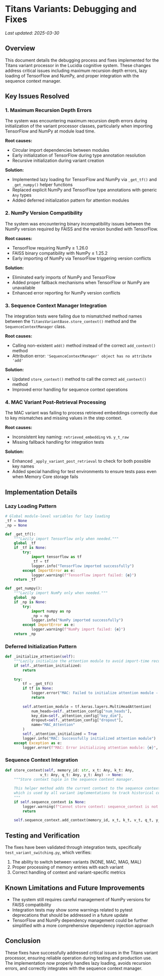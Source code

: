 # Titans Variants: Debugging and Fixes

*Last updated: 2025-03-30*

## Overview

This document details the debugging process and fixes implemented for the Titans variant processor in the Lucidia cognitive system. These changes address critical issues including maximum recursion depth errors, lazy loading of TensorFlow and NumPy, and proper integration with the sequence context manager.

## Key Issues Resolved

### 1. Maximum Recursion Depth Errors

The system was encountering maximum recursion depth errors during initialization of the variant processor classes, particularly when importing TensorFlow and NumPy at module load time.

**Root causes:**
- Circular import dependencies between modules
- Early initialization of TensorFlow during type annotation resolution
- Recursive initialization during variant creation

**Solution:**
- Implemented lazy loading for TensorFlow and NumPy via `_get_tf()` and `_get_numpy()` helper functions
- Replaced explicit NumPy and TensorFlow type annotations with generic `Any` types
- Added deferred initialization pattern for attention modules

### 2. NumPy Version Compatibility

The system was encountering binary incompatibility issues between the NumPy version required by FAISS and the version bundled with TensorFlow.

**Root causes:**
- TensorFlow requiring NumPy ≥ 1.26.0
- FAISS binary compatibility with NumPy ≤ 1.25.2
- Early importing of NumPy via TensorFlow triggering version conflicts

**Solution:**
- Eliminated early imports of NumPy and TensorFlow
- Added proper fallback mechanisms when TensorFlow or NumPy are unavailable
- Enhanced error reporting for NumPy version conflicts

### 3. Sequence Context Manager Integration

The integration tests were failing due to mismatched method names between the `TitansVariantBase.store_context()` method and the `SequenceContextManager` class.

**Root causes:**
- Calling non-existent `add()` method instead of the correct `add_context()` method
- Attribution error: `'SequenceContextManager' object has no attribute 'add'`

**Solution:**
- Updated `store_context()` method to call the correct `add_context()` method
- Improved error handling for sequence context operations

### 4. MAC Variant Post-Retrieval Processing

The MAC variant was failing to process retrieved embeddings correctly due to key mismatches and missing values in the step context.

**Root causes:**
- Inconsistent key naming: `retrieved_embedding` vs. `y_t_raw`
- Missing fallback handling for integration tests

**Solution:**
- Enhanced `_apply_variant_post_retrieval` to check for both possible key names
- Added special handling for test environments to ensure tests pass even when Memory Core storage fails

## Implementation Details

### Lazy Loading Pattern

```python
# Global module-level variables for lazy loading
_tf = None
_np = None

def _get_tf():
    """Lazily import TensorFlow only when needed."""
    global _tf
    if _tf is None:
        try:
            import tensorflow as tf
            _tf = tf
            logger.info("TensorFlow imported successfully")
        except ImportError as e:
            logger.warning(f"TensorFlow import failed: {e}")
    return _tf

def _get_numpy():
    """Lazily import NumPy only when needed."""
    global _np
    if _np is None:
        try:
            import numpy as np
            _np = np
            logger.info("NumPy imported successfully")
        except ImportError as e:
            logger.warning(f"NumPy import failed: {e}")
    return _np
```

### Deferred Initialization Pattern

```python
def _initialize_attention(self):
    """Lazily initialize the attention module to avoid import-time recursion"""
    if self._attention_initialized:
        return
        
    try:
        tf = _get_tf()
        if tf is None:
            logger.error("MAC: Failed to initialize attention module - TensorFlow not available")
            return
            
        self.attention_module = tf.keras.layers.MultiHeadAttention(
            num_heads=self._attention_config["num_heads"],
            key_dim=self._attention_config["key_dim"],
            dropout=self._attention_config["dropout"],
            name="MAC_Attention"
        )
        self._attention_initialized = True
        logger.info("MAC: Successfully initialized attention module")
    except Exception as e:
        logger.error(f"MAC: Error initializing attention module: {e}", exc_info=True)
```

### Sequence Context Integration

```python
def store_context(self, memory_id: str, x_t: Any, k_t: Any, 
                v_t: Any, q_t: Any, y_t: Any) -> None:
    """Store context tuple in the sequence context manager.
    
    This helper method adds the current context to the sequence context manager,
    which is used by all variant implementations to track historical context.
    """
    if self.sequence_context is None:
        logger.warning(f"Cannot store context: sequence_context is not set for {self.name} variant")
        return
        
    self.sequence_context.add_context(memory_id, x_t, k_t, v_t, q_t, y_t)
```

## Testing and Verification

The fixes have been validated through integration tests, specifically `test_variant_switching.py`, which verifies:

1. The ability to switch between variants (NONE, MAC, MAG, MAL)
2. Proper processing of memory entries with each variant
3. Correct handling of context and variant-specific metrics

## Known Limitations and Future Improvements

- The system still requires careful management of NumPy versions for FAISS compatibility
- Integration tests may show some warnings related to pytest deprecations that should be addressed in a future update
- TensorFlow and NumPy dependency management could be further simplified with a more comprehensive dependency injection approach

## Conclusion

These fixes have successfully addressed critical issues in the Titans variant processor, ensuring reliable operation during testing and production use. The implementation now properly handles lazy loading, avoids recursion errors, and correctly integrates with the sequence context manager.
